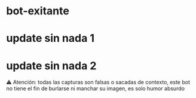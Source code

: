 # bot-exitante
# update sin nada 1
# update sin nada 2
⚠️ Atención: todas las capturas son falsas o sacadas de contexto, este bot no tiene el fin de burlarse ni manchar su imagen, es solo humor absurdo
